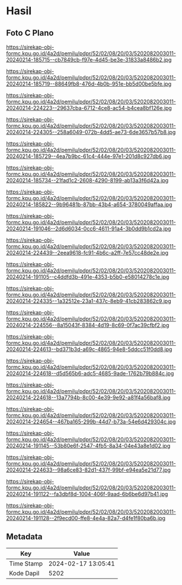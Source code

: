 # Hasil

## Foto C Plano

https://sirekap-obj-formc.kpu.go.id/4a2d/pemilu/pdpr/52/02/08/20/03/5202082003011-20240214-185715--cb7849cb-f97e-4d45-be3e-31833a8486b2.jpg

https://sirekap-obj-formc.kpu.go.id/4a2d/pemilu/pdpr/52/02/08/20/03/5202082003011-20240214-185719--88649fb8-476d-4b0b-951e-bb5d00be5bfe.jpg

https://sirekap-obj-formc.kpu.go.id/4a2d/pemilu/pdpr/52/02/08/20/03/5202082003011-20240214-224223--29637cba-6712-4ce8-ac54-b4cea8bf126e.jpg

https://sirekap-obj-formc.kpu.go.id/4a2d/pemilu/pdpr/52/02/08/20/03/5202082003011-20240214-224305--258a6049-072b-4dd5-ae73-6de3657b57b8.jpg

https://sirekap-obj-formc.kpu.go.id/4a2d/pemilu/pdpr/52/02/08/20/03/5202082003011-20240214-185729--4ea7b9bc-61c4-444e-97e1-201d8c927db6.jpg

https://sirekap-obj-formc.kpu.go.id/4a2d/pemilu/pdpr/52/02/08/20/03/5202082003011-20240214-185734--21fad1c2-2608-4290-8199-ab13a3f6d42a.jpg

https://sirekap-obj-formc.kpu.go.id/4a2d/pemilu/pdpr/52/02/08/20/03/5202082003011-20240214-185822--9b96481b-87bb-43b4-a654-3780049affaa.jpg

https://sirekap-obj-formc.kpu.go.id/4a2d/pemilu/pdpr/52/02/08/20/03/5202082003011-20240214-191046--2d6d6034-0cc6-4611-91a4-3b0dd9b1cd2a.jpg

https://sirekap-obj-formc.kpu.go.id/4a2d/pemilu/pdpr/52/02/08/20/03/5202082003011-20240214-224439--2eea9618-fc91-4b6c-a2ff-7e57cc48de2e.jpg

https://sirekap-obj-formc.kpu.go.id/4a2d/pemilu/pdpr/52/02/08/20/03/5202082003011-20240214-191105--c4ddfd3b-491e-4353-b5b0-e58014278c1e.jpg

https://sirekap-obj-formc.kpu.go.id/4a2d/pemilu/pdpr/52/02/08/20/03/5202082003011-20240214-224335--1a32512e-23a1-437c-8eb9-41cb283862c9.jpg

https://sirekap-obj-formc.kpu.go.id/4a2d/pemilu/pdpr/52/02/08/20/03/5202082003011-20240214-224556--8a15043f-8384-4d19-8c69-0f7ac39cfbf2.jpg

https://sirekap-obj-formc.kpu.go.id/4a2d/pemilu/pdpr/52/02/08/20/03/5202082003011-20240214-224613--bd371b3d-a69c-4865-94e8-5ddcc51f0dd8.jpg

https://sirekap-obj-formc.kpu.go.id/4a2d/pemilu/pdpr/52/02/08/20/03/5202082003011-20240214-224618--d5d565b6-adc5-4685-9ade-1762b79b884c.jpg

https://sirekap-obj-formc.kpu.go.id/4a2d/pemilu/pdpr/52/02/08/20/03/5202082003011-20240214-224618--13a7794b-8c00-4e39-9e92-a81f4a56baf8.jpg

https://sirekap-obj-formc.kpu.go.id/4a2d/pemilu/pdpr/52/02/08/20/03/5202082003011-20240214-224654--467ba165-299b-44d7-b73a-54e6d429304c.jpg

https://sirekap-obj-formc.kpu.go.id/4a2d/pemilu/pdpr/52/02/08/20/03/5202082003011-20240214-191145--53b80e6f-2547-4fb5-8a34-04e43a8e1d02.jpg

https://sirekap-obj-formc.kpu.go.id/4a2d/pemilu/pdpr/52/02/08/20/03/5202082003011-20240214-224633--98a6ce83-82d1-437f-99bf-e94ea5e21d77.jpg

https://sirekap-obj-formc.kpu.go.id/4a2d/pemilu/pdpr/52/02/08/20/03/5202082003011-20240214-191122--fa3dbf8d-1004-406f-9aad-6b6be6d97b41.jpg

https://sirekap-obj-formc.kpu.go.id/4a2d/pemilu/pdpr/52/02/08/20/03/5202082003011-20240214-191128--2f9ecd00-ffe8-4e4a-82a7-d4fe1f80ba6b.jpg


## Metadata

| Key        | Value               |
| ---------- | ------------------- |
| Time Stamp | 2024-02-17 13:05:41 |
| Kode Dapil | 5202                |



